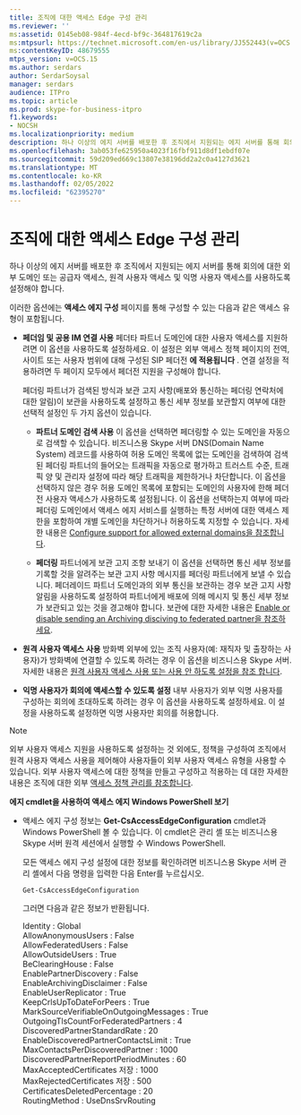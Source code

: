 ```yaml
---
title: 조직에 대한 액세스 Edge 구성 관리
ms.reviewer: ''
ms:assetid: 0145eb08-984f-4ecd-bf9c-364817619c2a
ms:mtpsurl: https://technet.microsoft.com/en-us/library/JJ552443(v=OCS.15)
ms:contentKeyID: 48679555
mtps_version: v=OCS.15
ms.author: serdars
author: SerdarSoysal
manager: serdars
audience: ITPro
ms.topic: article
ms.prod: skype-for-business-itpro
f1.keywords:
- NOCSH
ms.localizationpriority: medium
description: 하나 이상의 에지 서버를 배포한 후 조직에서 지원되는 에지 서버를 통해 회의에 대한 외부 도메인 또는 공급자 액세스, 원격 사용자 액세스 및 익명 사용자 액세스를 사용하도록 설정해야 합니다.
ms.openlocfilehash: 3ab053fe625950a4023f16fbf911d8df1ebdf07e
ms.sourcegitcommit: 59d209ed669c13807e38196dd2a2c0a4127d3621
ms.translationtype: MT
ms.contentlocale: ko-KR
ms.lasthandoff: 02/05/2022
ms.locfileid: "62395270"
---
```

# <a name="manage-access-edge-configuration-for-your-organization"></a>조직에 대한 액세스 Edge 구성 관리

하나 이상의 에지 서버를 배포한 후 조직에서 지원되는 에지 서버를 통해 회의에 대한 외부 도메인 또는 공급자 액세스, 원격 사용자 액세스 및 익명 사용자 액세스를 사용하도록 설정해야 합니다.

이러한 옵션에는 **액세스 에지 구성** 페이지를 통해 구성할 수 있는 다음과 같은 액세스 유형이 포함됩니다.

  - **페더임 및 공용 IM 연결 사용**   페더타 파트너 도메인에 대한 사용자 액세스를 지원하려면 이 옵션을 사용하도록 설정하세요. 이 설정은 외부 액세스 정책 페이지의 전역, 사이트 또는 사용자 범위에 대해 구성된 SIP 페더전 **에 적용됩니다** . 연결 설정을 적용하려면 두 페이지 모두에서 페더전 지원을 구성해야 합니다.
    
    페더링 파트너가 검색된 방식과 보관 고지 사항(배포와 통신하는 페더링 연락처에 대한 알림)이 보관을 사용하도록 설정하고 통신 세부 정보를 보관할지 여부에 대한 선택적 설정인 두 가지 옵션이 있습니다.
    
      - **파트너 도메인 검색 사용**   이 옵션을 선택하면 페더링할 수 있는 도메인을 자동으로 검색할 수 있습니다. 비즈니스용 Skype 서버 DNS(Domain Name System) 레코드를 사용하여 허용 도메인 목록에 없는 도메인을 검색하여 검색된 페더링 파트너의 들어오는 트래픽을 자동으로 평가하고 트러스트 수준, 트래픽 양 및 관리자 설정에 따라 해당 트래픽을 제한하거나 차단합니다. 이 옵션을 선택하지 않은 경우 허용 도메인 목록에 포함되는 도메인의 사용자에 한해 페더전 사용자 액세스가 사용하도록 설정됩니다. 이 옵션을 선택하는지 여부에 따라 페더링 도메인에서 액세스 에지 서비스를 실행하는 특정 서버에 대한 액세스 제한을 포함하여 개별 도메인을 차단하거나 허용하도록 지정할 수 있습니다. 자세한 내용은 [Configure support for allowed external domains을 참조합니다](../sip-domains/manage-sip-federated-domains-for-your-organization.md#configure-support-for-allowed-external-domains-in-skype-for-business-server).
    
      - **페더링**   파트너에게 보관 고지 조항 보내기   이 옵션을 선택하면 통신 세부 정보를 기록할 것을 알려주는 보관 고지 사항 메시지를 페더링 파트너에게 보낼 수 있습니다. 페더레이드 파트너 도메인과의 외부 통신을 보관하는 경우 보관 고지 사항 알림을 사용하도록 설정하여 파트너에게 배포에 의해 메시지 및 통신 세부 정보가 보관되고 있는 것을 경고해야 합니다. 보관에 대한 자세한 내용은 [Enable or disable sending an Archiving disciving to federated partner을 참조하세요](enable-or-disable-sending-an-archiving-disclaimer-to-federated-partners.md).

  - **원격 사용자 액세스 사용**   방화벽 외부에 있는 조직 사용자(예: 재직자 및 출장하는 사용자)가 방화벽에 연결할 수 있도록 하려는 경우 이 옵션을 비즈니스용 Skype 서버. 자세한 내용은 [원격 사용자 액세스 사용 또는 사용 안 하도록 설정을 참조 합니다](enable-or-disable-remote-user-access.md).

  - **익명 사용자가 회의에 액세스할 수 있도록 설정**   내부 사용자가 외부 익명 사용자를 구성하는 회의에 초대하도록 하려는 경우 이 옵션을 사용하도록 설정하세요. 이 설정을 사용하도록 설정하면 익명 사용자만 회의를 허용합니다.

> [!NOTE]  
> 외부 사용자 액세스 지원을 사용하도록 설정하는 것 외에도, 정책을 구성하여 조직에서 원격 사용자 액세스 사용을 제어해야 사용자들이 외부 사용자 액세스 유형을 사용할 수 있습니다. 외부 사용자 액세스에 대한 정책을 만들고 구성하고 적용하는 데 대한 자세한 내용은 조직에 대한 외부 [액세스 정책 관리를 참조합니다](../external-access-policies/manage-external-access-policy-for-your-organization.md).

**에지 cmdlet을 사용하여 액세스 에지 Windows PowerShell 보기**

  - 액세스 에지 구성 정보는 **Get-CsAccessEdgeConfiguration** cmdlet과 Windows PowerShell 볼 수 있습니다. 이 cmdlet은 관리 셸 또는 비즈니스용 Skype 서버 원격 세션에서 실행할 수 Windows PowerShell. 
    
    모든 액세스 에지 구성 설정에 대한 정보를 확인하려면 비즈니스용 Skype 서버 관리 셸에서 다음 명령을 입력한 다음 Enter를 누르십시오.
    
     `Get-CsAccessEdgeConfiguration`
    
    그러면 다음과 같은 정보가 반환됩니다.
    
    Identity                               : Global<br/>
    AllowAnonymousUsers : False<br/>
    AllowFederatedUsers : False<br/>
    AllowOutsideUsers : True<br/>
    BeClearingHouse : False<br/>
    EnablePartnerDiscovery : False<br/>
    EnableArchivingDisclaimer : False<br/>
    EnableUserReplicator : True<br/>
    KeepCrlsUpToDateForPeers : True<br/>
    MarkSourceVerifiableOnOutgoingMessages : True<br/>
    OutgoingTlsCountForFederatedPartners : 4<br/>
    DiscoveredPartnerStandardRate : 20<br/>
    EnableDiscoveredPartnerContactsLimit : True<br/>
    MaxContactsPerDiscoveredPartner : 1000<br/>
    DiscoveredPartnerReportPeriodMinutes : 60<br/>
    MaxAcceptedCertificates 저장 : 1000<br/>
    MaxRejectedCertificates 저장 : 500<br/>
    CertificatesDeletedPercentage : 20<br/>
    RoutingMethod : UseDnsSrvRouting<br/>

